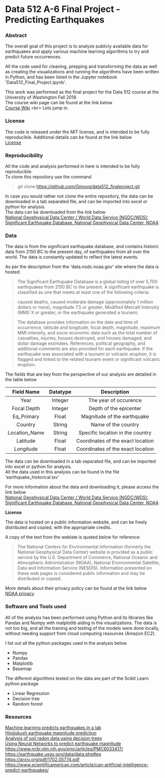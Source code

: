 # Data 512 A-6 Final Project - Predicting Earthquakes

### Abstract


The overall goal of this project is to analyze publicly available data for earthquakes and apply various machine learning algorithms to try and predict future occurrences.

All the code used for cleaning, prepping and transforming the data as well as creating the visualizations and running the algorithms have been written in Python, and has been listed in the Jupyter notebook 'Data512_Final_Project.ipynb'.

This work was performed as the final project for the Data 512 course at the University of Washington Fall 2018.<br>
The course wiki page can be found at the link below <br>
[Course Wiki](https://wiki.communitydata.cc/Human_Centered_Data_Science_(Fall_2018)/Assignments#Weekly_reading_reflections) <br>
Lets jump in.

### License

The code is released under the MIT license, and is intended to be fully reproducible. 
Additional details can be found at the link below <br>
[License](https://github.com/Gmoog/data512_finalproject/blob/master/LICENSE)

### Reproducibility

All the code and analysis performed in here is intended to be fully reproducible. <br>
To clone this repository use the command <br>
 > git clone https://github.com/Gmoog/data512_finalproject.git


In case you would rather not clone the entire repository, the data can be downloaded in a tab separated file, and can be imported into excel or python for analysis. <br>
The data can be downloaded from the link below <br>
[National Geophysical Data Center / World Data Service (NGDC/WDS): Significant Earthquake Database. National Geophysical Data Center, NOAA](http://dx.doi.org/10.7289/V5TD9V7K)

### Data

The data is from the significant earthquake database, and contains historic data from 2150 BC to the present day, of earthquakes from all over the world. The data is constantly updated to reflect the latest events.


As per the description from the 'data.nodc.noaa.gov' site where the data is hosted:
 > The Significant Earthquake Database is a global listing of over 5,700 earthquakes from 2150 BC to the present. A significant earthquake is classified as one that meets at least one of the following criteria:
 
 > caused deaths, caused moderate damage (approximately 1 million dollars or more), magnitude 7.5 or greater, Modified Mercalli Intensity (MMI) X or greater, or the earthquake generated a tsunami. 
 
 > The database provides information on the date and time of occurrence, latitude and longitude, focal depth, magnitude, maximum MMI intensity, and socio-economic data such as the total number of casualties, injuries, houses destroyed, and houses damaged, and dollar damage estimates. 
References, political geography, and additional comments are also provided for each earthquake. If the earthquake was associated with a tsunami or volcanic eruption, it is flagged and linked to the related tsunami event or significant volcanic eruption.
 

The fields that are key from the perspective of our analysis are detailed in the table below <br>

| Field Name    | Datatype      | Description |
| :-------------: | :-------------: | :-------------: |
|  Year | Integer | The year of occurence  |
| Focal Depth  | Integer  | Depth of the epicenter |
| Eq_Primary | Float | Magnitude of the earthquake |
| Country | String | Name of the country |
| Location_Name | String | Specific location in the country | 
| Latitude | Float | Coordinates of the exact location |
| Longitude | Float | Coordinates of the exact location |



The data can be downloaded in a tab separated file, and can be imported into excel or python for analysis.<br>
All the data used in this analysis can be found in the file 'earthquake_historical.tsv' <br>

For more information about the data and downloading it, please access the link below <br>
[National Geophysical Data Center / World Data Service (NGDC/WDS): Significant Earthquake Database. National Geophysical Data Center, NOAA](http://dx.doi.org/10.7289/V5TD9V7K)


__License__

The data is hosted on a public information website, and can be freely distributed and copied, with the appropriate credits.

A copy of the text from the webiste is quoted below for reference:

> The National Centers for Environmental Information (formerly the National Geophysical Data Center) website is provided as a public service by the U.S. Department of Commerce, National Oceanic and Atmospheric Administration (NOAA), National Environmental Satellite, Data and Information Service (NESDIS). Information presented on these web pages is considered public information and may be distributed or copied. 

More details about their privacy policy can be found at the link below <br>
[NOAA privacy](https://www.ngdc.noaa.gov/ngdcinfo/privacy.html)


### Software and Tools used

All of the analysis has been performed using Python and its libraries like Pandas and Numpy with matplotlib aiding in the visualizations. The data is not too big, and all the training and testing of the models were done locally, without needing support from cloud computing resources (Amazon EC2). <br>

I list out all the python packages used in the analysis below <br>
- Numpy <br>
- Pandas <br>
- Matplotlib <br>
- Basemap <br>

The different algorithms tested on the data are part of the Scikit Learn python package <br>

- Linear Regression <br>
- Decision tree <br>
- Random forest <br>


### Resources

[Machine learning predicts earthquakes in a lab](https://www.cam.ac.uk/research/news/machine-learning-used-to-predict-earthquakes-in-a-lab-setting) <br>
[Hindukush earthquake magnitude prediction](https://www.researchgate.net/publication/307951466_Earthquake_magnitude_prediction_in_Hindukush_region_using_machine_learning_techniques) <br>
[Analysis of soil radon data using decision trees](https://www.sciencedirect.com/science/article/pii/S0969804303000940)<br>
[Using Neural Networks to predict earthquake magnitude](https://www.sciencedirect.com/science/article/pii/S0893608009000926)<br>
https://www.ncbi.nlm.nih.gov/pmc/articles/PMC6033417/ <br>
https://earthquake.usgs.gov/data/data.php#eq <br>
https://arxiv.org/pdf/1702.05774.pdf <br>
https://www.scientificamerican.com/article/can-artificial-intelligence-predict-earthquakes/



